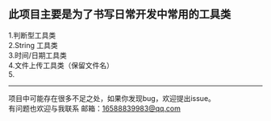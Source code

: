 此项目主要是为了书写日常开发中常用的工具类
--
1.判断型工具类<br/>
2.String 工具类<br/>
3.时间/日期工具类<br/>
4.文件上传工具类（保留文件名）<br/>
5.<br/>



---



项目中可能存在很多不足之处，如果你发现bug，欢迎提出issue。<br/>
有问题也欢迎与我联系 邮箱：16588839983@qq.com